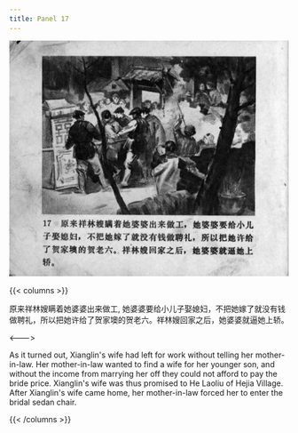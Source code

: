 ```yaml
---
title: Panel 17
---
```


![zhufu panel](./../../../images/zhufu/seifert0772_zf_0022_017.jpg)

{{< columns >}}

原来祥林嫂瞒着她婆婆出来做工, 她婆婆要给小儿子娶媳妇，不把她嫁了就没有钱做聘礼，所以把她许给了贺家墺的贺老六。祥林嫂回家之后，她婆婆就逼她上轿。

<--->

As it turned out, Xianglin's wife had left for work without telling her mother-in-law. Her mother-in-law wanted to find a wife for her younger son, and without the income from marrying her off they could not afford to pay the bride price. Xianglin\'s wife was thus promised to He Laoliu of Hejia Village. After Xianglin's wife came home, her mother-in-law forced her to enter the bridal sedan chair.

{{< /columns >}}
